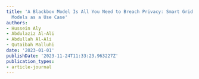 ```yaml
---
title: 'A Blackbox Model Is All You Need to Breach Privacy: Smart Grid Forecasting
  Models as a Use Case'
authors:
- Hussein Aly
- Abdulaziz Al-Ali
- Abdullah Al-Ali
- Qutaibah Malluhi
date: '2023-01-01'
publishDate: '2023-11-24T11:33:23.963227Z'
publication_types:
- article-journal
---
```

